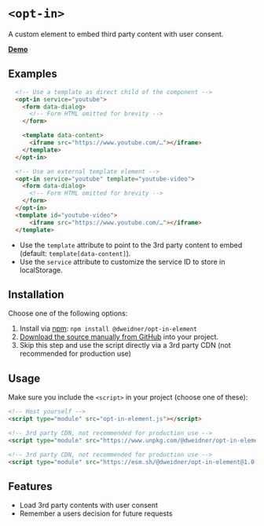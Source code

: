 # `<opt-in>`

A custom element to embed third party content with user consent.

**[Demo](https://dweidner.github.io/opt-in-element/demo.html)**

## Examples

```html
  <!-- Use a template as direct child of the component -->
  <opt-in service="youtube">
    <form data-dialog>
      <!-- Form HTML omitted for brevity -->
    </form>

    <template data-content>
      <iframe src="https://www.youtube.com/…"></iframe>
    </template>
  </opt-in>
```

```html
  <!-- Use an external template element -->
  <opt-in service="youtube" template="youtube-video">
    <form data-dialog>
      <!-- Form HTML omitted for brevity -->
    </form>
  </opt-in>
  <template id="youtube-video">
      <iframe src="https://www.youtube.com/…"></iframe>
  </template>
```

- Use the `template` attribute to point to the 3rd party content to embed (default: `template[data-content]`).
- Use the `service` attribute to customize the service ID to store in localStorage.

## Installation

Choose one of the following options:

1. Install via [npm](https://www.npmjs.com/package/@dweidner/opt-in-element): `npm install @dweidner/opt-in-element`
1. [Download the source manually from GitHub](https://github.com/dweidner/opt-in-element/tags) into your project.
1. Skip this step and use the script directly via a 3rd party CDN (not recommended for production use)

## Usage

Make sure you include the `<script>` in your project (choose one of these):

```html
<!-- Host yourself -->
<script type="module" src="opt-in-element.js"></script>
```

```html
<!-- 3rd party CDN, not recommended for production use -->
<script type="module" src="https://www.unpkg.com/@dweidner/opt-in-element@1.0.0"></script>
```

```html
<!-- 3rd party CDN, not recommended for production use -->
<script type="module" src="https://esm.sh/@dweidner/opt-in-element@1.0.0"></script>
```

## Features

- Load 3rd party contents with user consent
- Remember a users decision for future requests
